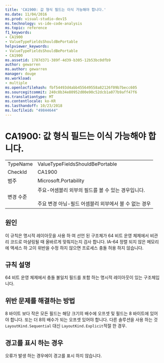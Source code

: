 ```yaml
---
title: 'CA1900: 값 형식 필드는 이식 가능해야 합니다.'
ms.date: 11/04/2016
ms.prod: visual-studio-dev15
ms.technology: vs-ide-code-analysis
ms.topic: reference
f1_keywords:
- CA1900
- ValueTypeFieldsShouldBePortable
helpviewer_keywords:
- ValueTypeFieldsShouldBePortable
- CA1900
ms.assetid: 1787d371-389f-4d39-b305-12b53bc0dfb9
author: gewarren
ms.author: gewarren
manager: douge
ms.workload:
- multiple
ms.openlocfilehash: fbf54493d4abb455649558a82126f09b7becc605
ms.sourcegitcommit: 240c8b34e80952d00e90c52dcb1a077b9aff47f6
ms.translationtype: MT
ms.contentlocale: ko-KR
ms.lasthandoff: 10/23/2018
ms.locfileid: "49844644"
---
```

# <a name="ca1900-value-type-fields-should-be-portable"></a>CA1900: 값 형식 필드는 이식 가능해야 합니다.

|||
|-|-|
|TypeName|ValueTypeFieldsShouldBePortable|
|CheckId|CA1900|
|범주|Microsoft.Portability|
|변경 수준|주요-어셈블리 외부의 필드를 볼 수 있는 경우입니다.<br /><br /> 주요 변경 아님-필드 어셈블리 외부에서 볼 수 없는 경우|

## <a name="cause"></a>원인
 이 규칙은 명시적 레이아웃을 사용 하 여 선언 된 구조체가 64 비트 운영 체제에서 비관리 코드로 마샬링될 때 올바르게 맞춰지는지 검사 합니다. IA-64 정렬 되지 않은 메모리에 액세스 하 고이 위반을 수정 하지 않으면 프로세스 충돌 허용 하지 않습니다.

## <a name="rule-description"></a>규칙 설명
 64 비트 운영 체제에서 충돌 불일치 필드를 포함 하는 명시적 레이아웃이 있는 구조체입니다.

## <a name="how-to-fix-violations"></a>위반 문제를 해결하는 방법
 8 바이트 보다 작은 모든 필드는 해당 크기의 배수에 오프셋 및 필드는 8 바이트에 있어야 합니다. 또는 더 8의 배수가 되는 오프셋 있어야 합니다. 다른 솔루션을 사용 하는 것 `LayoutKind.Sequential` 대신 `LayoutKind.Explicit`적절 한 경우.

## <a name="when-to-suppress-warnings"></a>경고를 표시 하는 경우
 오류가 발생 하는 경우에이 경고를 표시 하지 않습니다.